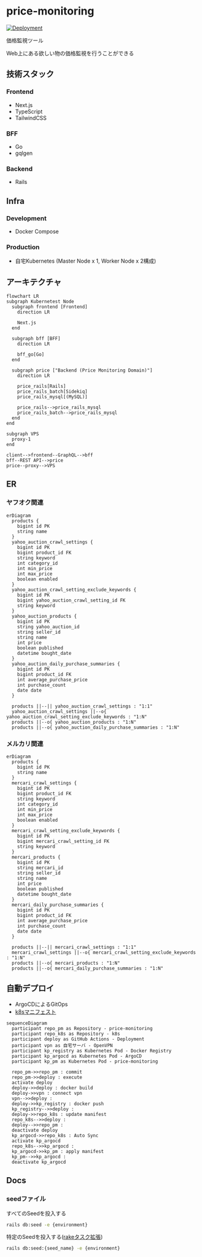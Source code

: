 # price-monitoring

[![Deployment](https://github.com/kuroweb/price-monitoring/actions/workflows/deployment.yml/badge.svg)](https://github.com/kuroweb/price-monitoring/actions/workflows/deployment.yml)

価格監視ツール

Web上にある欲しい物の価格監視を行うことができる

## 技術スタック

### Frontend

- Next.js
- TypeScript
- TailwindCSS

### BFF

- Go
- gqlgen

### Backend

- Rails

## Infra

### Development

- Docker Compose

### Production

- 自宅Kubernetes (Master Node x 1, Worker Node x 2構成)

## アーキテクチャ

```mermaid
flowchart LR
subgraph Kubernetest Node
  subgraph frontend [Frontend]
    direction LR

    Next.js
  end

  subgraph bff [BFF]
    direction LR

    bff_go[Go]
  end

  subgraph price ["Backend (Price Monitoring Domain)"]
    direction LR

    price_rails[Rails]
    price_rails_batch[Sidekiq]
    price_rails_mysql[(MySQL)]

    price_rails-->price_rails_mysql
    price_rails_batch-->price_rails_mysql
  end
end

subgraph VPS
  proxy-1
end

client-->frontend--GraphQL-->bff
bff--REST API-->price
price--proxy-->VPS
```

## ER

### ヤフオク関連

```mermaid
erDiagram
  products {
    bigint id PK
    string name
  }
  yahoo_auction_crawl_settings {
    bigint id PK
    bigint product_id FK
    string keyword
    int category_id
    int min_price
    int max_price
    boolean enabled
  }
  yahoo_auction_crawl_setting_exclude_keywords {
    bigint id PK
    bigint yahoo_auction_crawl_setting_id FK
    string keyword
  }
  yahoo_auction_products {
    bigint id PK
    string yahoo_auction_id
    string seller_id
    string name
    int price
    boolean published
    datetime bought_date
  }
  yahoo_auction_daily_purchase_summaries {
    bigint id PK
    bigint product_id FK
    int average_purchase_price
    int purchase_count
    date date
  }

  products ||--|| yahoo_auction_crawl_settings : "1:1"
  yahoo_auction_crawl_settings ||--o{ yahoo_auction_crawl_setting_exclude_keywords : "1:N"
  products ||--o{ yahoo_auction_products : "1:N"
  products ||--o{ yahoo_auction_daily_purchase_summaries : "1:N"
```

### メルカリ関連

```mermaid
erDiagram
  products {
    bigint id PK
    string name
  }
  mercari_crawl_settings {
    bigint id PK
    bigint product_id FK
    string keyword
    int category_id
    int min_price
    int max_price
    boolean enabled
  }
  mercari_crawl_setting_exclude_keywords {
    bigint id PK
    bigint mercari_crawl_setting_id FK
    string keyword
  }
  mercari_products {
    bigint id PK
    string mercari_id
    string seller_id
    string name
    int price
    boolean published
    datetime bought_date
  }
  mercari_daily_purchase_summaries {
    bigint id PK
    bigint product_id FK
    int average_purchase_price
    int purchase_count
    date date
  }

  products ||--|| mercari_crawl_settings : "1:1"
  mercari_crawl_settings ||--o{ mercari_crawl_setting_exclude_keywords : "1:N"
  products ||--o{ mercari_products : "1:N"
  products ||--o{ mercari_daily_purchase_summaries : "1:N"
```

## 自動デプロイ

- ArgoCDによるGitOps
- [k8sマニフェスト](https://github.com/kuroweb/k8s)

```mermaid
sequenceDiagram
  participant repo_pm as Repository - price-monitoring
  participant repo_k8s as Repository - k8s
  participant deploy as GitHub Actions - Deployment
  participant vpn as 自宅サーバ - OpenVPN
  participant kp_registry as Kubernetes Pod - Docker Registry
  participant kp_argocd as Kubernetes Pod - ArgoCD
  participant kp_pm as Kubernetes Pod - price-monitoring

  repo_pm->>repo_pm : commit
  repo_pm->>deploy : execute
  activate deploy
  deploy->>deploy : docker build
  deploy->>vpn : connect vpn
  vpn-->>deploy :  
  deploy->>kp_registry : docker push
  kp_registry-->>deploy :  
  deploy->>repo_k8s : update manifest
  repo_k8s-->>deploy :  
  deploy-->>repo_pm :  
  deactivate deploy
  kp_argocd->>repo_k8s : Auto Sync
  activate kp_argocd
  repo_k8s-->>kp_argocd :  
  kp_argocd->>kp_pm : apply manifest
  kp_pm-->>kp_argocd :  
  deactivate kp_argocd
```

## Docs

### seedファイル

すべてのSeedを投入する

```bash
rails db:seed -e {environment}
```

特定のSeedを投入する([rakeタスク拡張](/volumes/backend/lib/tasks/seed.rake))

```bash
rails db:seed:{seed_name} -e {environment}
```
